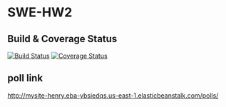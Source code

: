 # SWE-HW2
## Build & Coverage Status

[![Build Status](https://app.travis-ci.com/07653/SWE-HW2.svg?token=v43vesJbM6yyKKbT8Dxe&branch=main)](https://app.travis-ci.com/07653/SWE-HW2)
[![Coverage Status](https://coveralls.io/repos/github/07653/SWE-HW2/badge.svg?branch=main)](https://coveralls.io/github/07653/SWE-HW2?branch=main)

## poll link
http://mysite-henry.eba-ybsiedqs.us-east-1.elasticbeanstalk.com/polls/


